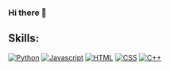 ### Hi there 👋

<!--
**Fisherman386/fisherman386** is a ✨ _special_ ✨ repository because its `README.md` (this file) appears on your GitHub profile.

Here are some ideas to get you started:

- 🔭 I’m currently working on ...
- 🌱 I’m currently learning ...
- 👯 I’m looking to collaborate on ...
- 🤔 I’m looking for help with ...
- 💬 Ask me about ...
- 📫 How to reach me: ...
- 😄 Pronouns: ...
- ⚡ Fun fact: ...
-->

## Skills:
[![Python](https://img.shields.io/badge/python-999999?style=for-the-badge&logo=python&logoColor=white&labelColor=101010)]()
[![Javascript](https://img.shields.io/badge/javascript-999999?style=for-the-badge&logo=javascript&logoColor=white&labelColor=101010)]()
[![HTML](https://img.shields.io/badge/HTML-999999?style=for-the-badge&logo=HTML&logoColor=white&labelColor=101010)]()
[![CSS](https://img.shields.io/badge/css-999999?style=for-the-badge&logo=css&logoColor=white&labelColor=101010)]()
[![C++](https://img.shields.io/badge/C++-999999?style=for-the-badge&logo=C++&logoColor=white&labelColor=101010)]()

